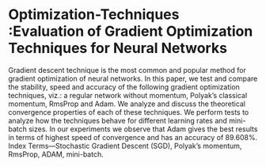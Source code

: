 # Optimization-Techniques :Evaluation of Gradient Optimization Techniques for Neural Networks 
Gradient descent technique is the most common and popular method for gradient optimization of neural networks. In this paper, we test and compare the stability, speed and accuracy of the following gradient optimization techniques, viz.: a regular network without momentum, Polyak’s classical momentum, RmsProp and Adam. We analyze and discuss the theoretical convergence properties of each of these techniques. We perform tests to analyze how the techniques behave for different learning rates and mini-batch sizes. In our experiments we observe that Adam gives the best results in terms of highest speed of convergence and has an accuracy of 89.608%. Index Terms—Stochastic Gradient Descent (SGD), Polyak’s momentum, RmsProp, ADAM, mini-batch. 
